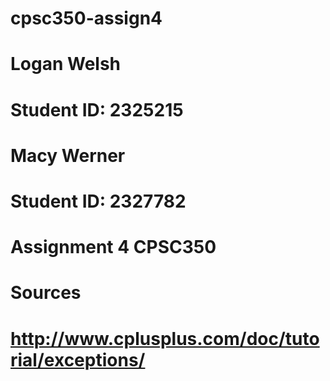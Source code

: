 # cpsc350-assign4
# Logan Welsh
# Student ID: 2325215
# Macy Werner 
# Student ID: 2327782
# Assignment 4 CPSC350
#
# Sources
# http://www.cplusplus.com/doc/tutorial/exceptions/
